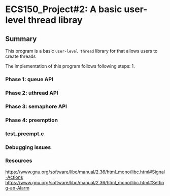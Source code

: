 # ECS150_Project#2: A basic user-level thread libray

## Summary

This program is a basic `user-level thread` library for that allows users to create 
threads

The implementation of this program follows following steps:
1. 

### Phase 1: queue API



### Phase 2: uthread API



### Phase 3: semaphore API




### Phase 4: preemption



### test_preempt.c
 




### Debugging issues






### Resources

https://www.gnu.org/software/libc/manual/2.36/html_mono/libc.html#Signal-Actions
https://www.gnu.org/software/libc/manual/2.36/html_mono/libc.html#Setting-an-Alarm

